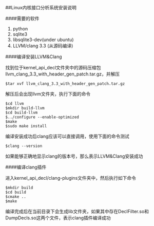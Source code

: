 ##Linux内核接口分析系统安装说明

####需要的软件

1. python
2. sqlite3
3. libsqlite3-dev(under ubuntu)
4. LLVM/clang 3.3 (从源码编译)

####编译安装LLVM&Clang

找到位于kernel_api_decl文件夹中的源码压缩包llvm_clang_3.3_with_header_gen_patch.tar.gz，并解压

	$tar xvf llvm_clang_3.3_with_header_gen_patch.tar.gz

解压后会出现llvm文件夹，执行下面的命令

	$cd llvm
	$mkdir build-llvm
	$cd build-llvm
	$../configure --enable-optimized
	$make
	$sudo make install

编译安装成功后clang应该可以直接调用，使用下面的命令测试

	$clang --version

如果能够正确地显示clang的版本号，那么表示LLVM&Clang安装成功

####编译clang插件

进入kernel_api_decl/clang-plugins文件夹中，然后执行如下命令	

	$mkdir build
	$cd build
	$cmake ..
	$make

编译完成后在当前目录下会生成lib文件夹，如果其中存在DeclFilter.so和DumpDecls.so这两个文件，表示clang插件编译成功

